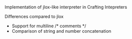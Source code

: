 Implementation of jlox-like interpreter in Crafting Intepreters

Differences compared to jlox
- Support for multiline /* comments */
- Comparison of string and number concatenation